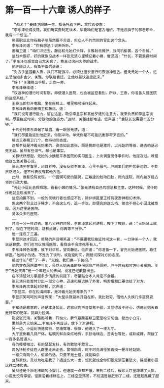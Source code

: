 # 第一百一十六章 诱人的样子
        “战术？”姜精卫眼睛一亮，指头托着下巴，拿捏着姿态：
       “李东泽说得没错，我们确实要制定战术，毕竟咱们是官方组织，不是没脑子的邪恶职业，我有一个想法。”
       邪恶职业比你有脑子吧虽然很不合适，但众人不约而同的冒出这个念头。
       李东泽问道：“你有想法？说来听听。”
       姜精卫道：“咱们冲进去，藤远和元始打头阵，关雅射击掩护，我伺机偷袭，各个击破。”
       这战术很好，好的就像没战术一样张元清心里惦记着小姨，催促道：“什长，不要浪费时间了。”李东泽也感觉自己太天真了，竟主动询问火师的战术。
       他环顾众人，有条不紊的说道：
       “对方手里捏着人质，我们不能强冲，必须让擅长潜行的夜游神进去。但凭元始一个人，进去恐怕凶多吉少，关雅，你联络袁廷，让他以最快速度赶来。”
       “好！“关雅摸出手机，走向一旁。
       李东泽继续道：
       “夜游神的潜行时间有限，即使潜入医院，也会被监控看到。所以、王泰，你准备入侵医院的监控系统。”
       王泰当即打开电脑，坐在座椅上，嚼里啪啦操作起来。
       李东泽再看向姜精卫和藤远，道：
       “我们没有潜行能力，留在这里，吸引李显宗和其他歹徒的注意力，我来负责和李显宗谈判，尽量拖延时间，分散他的注意力。”这时，关雅挂断电话，低声道：“袁队长说需要十五分钟。”
       十五分钟李东泽皱了皱眉，看一眼张元清，道：
       “我们尽量拖延到他赶来，你别冲动，单凭你是不可能抗衡那帮歹徒的。”
       藤远王泰精卫几个，也持相同态度。
       这帮歹徒是冲着元始来的，姿态如此嚣张，既是挑衅也是激将，以元始的等级，进去的话必死无疑。虽然有些泄气，却也是事实。
       关雅恍然想起，元始的小姨是平泰医院的实习医生，上次调查灵仆事件时，他提及过。难怪他这么急关雅心说。
       张元清坐在车里，闭目养神，没有反驳李东泽，心里不服气，但同事们的担忧是对的。不能贸然进入，但不代表没有其他方法。
       此时，谁都没有发现，一个圆润可爱的婴灵，正敏捷的划动四肢，爬向医院，爬向被歹徒占领的行政大楼。
       “先让小逗比去探探路，看看小姨的情况…”张元清有自己的想法和主意，这种时候，灵仆的作用就显现出来了。
       监控拍摄不到，一般的灵境行者也感应不到，除非绑匪里正好有夜游神和幻术师。
       但这两个职业过于稀少，不会这么巧，退一步说，即便真的这么巧，他也不担心小逗比被发现，因为这里是医院。
       灵体众多的医院。
       ……
       时间一分一秒过去，第八分钟的时候，李东泽拿起对讲机，按下了按钮，道：”元始马上就到了，现在下班时间，路有点堵，你再等三分钟。”
       他一连说了三遍。
       李显宗这才回应，桀骜的声音嘲笑道：“不要跟我玩拖延时间这一套，一分钟杀一个人，我说话算数。你们也可以强闯医院，看我会不会炸死所有人。”
       李东泽神色凝重，放下对讲机，望向藤远，低声道：”你准备一下，冒充元始进医院，稳住绑匪。”他刚才的话，不是为了谈判，或拖延时间，而是试探对方的态度。
       藤远什长“嗯”了一声，“元始，我们换一下装扮。”
       他的穿衣风格偏中年化，虽然元始天尊的身份信息严格保密，但平时有和官方行者接触，关于”元始天尊”是一个年轻人的传闻，没准已经散播出去。
       在不清楚对方掌握多少情报的前提下，尽量贴合本人肯定不会错。
       张元清只能暂时分出一部分心神，迅速和藤远换了外套，鸭舌帽和口罩也给了对方。
       李东泽再次拿起对讲机，沉声道：
       “李显宗，你在松海闹事，是冲着元始天尊来的？”
       李显宗笑呵呵的声音传来：”大型杀戮副本开启在即，我比较穷，借他人头换几件道具耍耍。”
       不知道是故意的，还是本身如此，这家伙的声音桀骜不驯，又显得漫不经心，仿佛元始天尊是待宰的肥羊，挑衅力拉满。
       别说张元清，关雅都听着一阵恼火，脾气暴躁姜精卫更是咬牙切齿，龇出小白牙。
       果然是为元始来……李东泽不再废话，放下了对讲机。
       另一边，小逗比快速爬行，见墙穿墙，很快，他进入了一楼大厅。
       大厅里倒着几具尸体，粘稠的鲜血染红地砖，手扶电梯边、咨询台等处，或趴或蹲，聚拢了一百多名普通人。
       有的嘤嘤啜泣，有的瑟瑟发抖，有的敢怒不敢言……
       两名持枪歹徒在人群里走来走去，警惕四周，时不时充满怪笑着摸一把年轻姑娘。
       一楼只有两个人，偷袭的话，只要不是土怪，我能瞬杀
       这群家伙，真以为吃定我了？搞这么大一出，想死就成全你们张元清压着怒火，操控着小逗比往二楼爬去。
       虽然还是个胎毛稀疏的小婴儿，但速度一点都不慢，来到二楼后，候诊大厅里蹲满了人质。小逗比没有停留，径直沿着楼梯往上，三楼空空荡荡，不知道是被赶到了二楼，还是趁乱藏了起来。